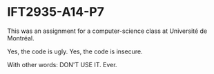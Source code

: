 IFT2935-A14-P7
==============

This was an assignment for a computer-science class at Université de Montréal.

Yes, the code is ugly. Yes, the code is insecure.

With other words: DON'T USE IT. Ever.
